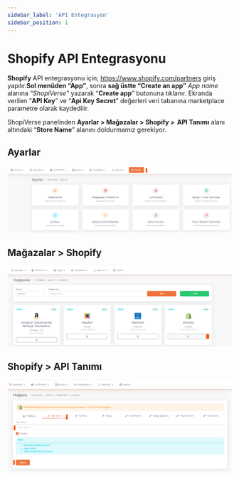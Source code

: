 ```yaml
---
sidebar_label: 'API Entegrasyon'
sidebar_position: 1
---
```


# Shopify API Entegrasyonu



**Shopify** API entegrasyonu için; https://www.shopify.com/partners giriş yapılır.**Sol menüden “App”**, sonra **sağ üstte “Create an app”** *App name* alanına “*ShopiVerse*” yazarak “**Create app**” butonuna tıklanır. Ekranda verilen “**API Key**” ve “**Api Key Secret**” değerleri veri tabanına marketplace parametre olarak kaydedilir.


ShopiVerse panelinden **Ayarlar > Mağazalar > Shopify >  API Tanımı** alanı altındaki “**Store Name**” alanını doldurmamız gerekiyor. 

## Ayarlar
![ShopiVerseSetting](../shopify/img/shopiverseSetting.png)

 
## Mağazalar > Shopify
![Shopif](../shopify/img/shopiverseSettingShopify.png)

## Shopify > API Tanımı
![ShopifyAPI](../shopify/img/shopiverseSettingShopifyApi.png)

